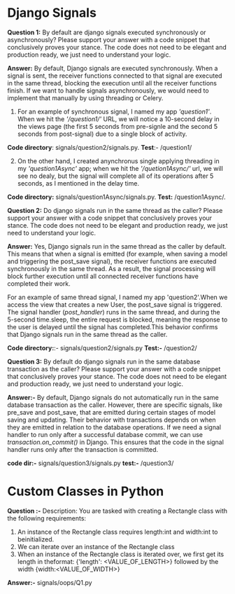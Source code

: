 <h1>Django Signals</h1>

**Question 1:** By default are django signals executed synchronously or asynchronously? Please support your answer with a code snippet that conclusively proves your stance. The code does not need to be elegant and production ready, we just need to understand your logic.

**Answer:**
By default, Django signals are executed synchronously. When a signal is sent, the receiver functions connected to that signal are executed in the same thread, blocking the execution until all the receiver functions finish. If we want to handle signals asynchronously, we would need to implement that manually by using threading or Celery.

1. For an example of synchronous signal, I named my app _'question1'_. When we hit the _'/question1/'_ URL, we will notice a 10-second delay in the views page (the first 5 seconds from pre-signle and the second 5 seconds from post-signal) due to a single block of activity.

**Code directory**: signals/question2/signals.py.
**Test**:- /question1/

2. On the other hand, I created anynchronus single applying threading in my _'question1Async'_ app; when we hit the _'/quetion1Async/'_ url, we will see no dealy, but the signal will complete all of its operations after 5 seconds, as I mentioned in the delay time.

**Code directory:** signals/question1Async/signals.py.
**Test:** /question1Async/.

**Question 2:** Do django signals run in the same thread as the caller? Please support your answer with a code snippet that conclusively proves your stance. The code does not need to be elegant and production ready, we just need to understand your logic.

**Answer:**
Yes, Django signals run in the same thread as the caller by default. This means that when a signal is emitted (for example, when saving a model and triggering the post_save signal), the receiver functions are executed synchronously in the same thread. As a result, the signal processing will block further execution until all connected receiver functions have completed their work.

For an example of same thread signal, I named my app 'question2'.When we access the view that creates a new User, the post_save signal is triggered. The signal handler (_post_handler_) runs in the same thread, and during the 5-second time.sleep, the entire request is blocked, meaning the response to the user is delayed until the signal has completed.This behavior confirms that Django signals run in the same thread as the caller.

**Code directory:**:- signals/question2/signals.py
**Test:-** /question2/

**Question 3:** By default do django signals run in the same database transaction as the caller? Please support your answer with a code snippet that conclusively proves your stance. The code does not need to be elegant and production ready, we just need to understand your logic.

**Answer:-**
By default, Django signals do not automatically run in the same database transaction as the caller. However, there are specific signals, like pre_save and post_save, that are emitted during certain stages of model saving and updating. Their behavior with transactions depends on when they are emitted in relation to the database operations.
If we need a signal handler to run only after a successful database commit, we can use _transaction.on_commit()_ in Django. This ensures that the code in the signal handler runs only after the transaction is committed.

**code dir:-** signals/question3/signals.py
**test:-** /question3/

<h1>Custom Classes in Python</h1>

**Question :-** Description: You are tasked with creating a Rectangle class with the following requirements:

1. An instance of the Rectangle class requires length:int and width:int to beinitialized.
2. We can iterate over an instance of the Rectangle class
3. When an instance of the Rectangle class is iterated over, we first get its length in theformat: {'length': <VALUE_OF_LENGTH>} followed by the width {width:<VALUE_OF_WIDTH>}

**Answer:-** signals/oops/Q1.py
